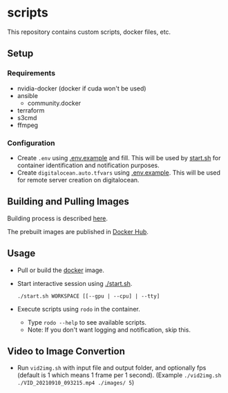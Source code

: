 # scripts

This repository contains custom scripts, docker files, etc. 

## Setup

### Requirements
- nvidia-docker (docker if cuda won't be used)
- ansible
    - community.docker
- terraform
- s3cmd
- ffmpeg

### Configuration
- Create `.env` using [.env.example](./.env.example) and fill. This will be used by  [start.sh](./start.sh) for 
container identification and notification purposes.
- Create `digitalocean.auto.tfvars` using [.env.example](./terraform/digitalocean.auto.example.tfvars). This will be
used for remote server creation on digitalocean.  

## Building and Pulling Images

Building process is described [here](./docker). 

The prebuilt images are published in [Docker Hub](https://hub.docker.com/repository/docker/rodones/colmap).

## Usage

- Pull or build the [docker](./docker) image.

- Start interactive session using [./start.sh](./start.sh).

      ./start.sh WORKSPACE [[--gpu | --cpu] | --tty]

- Execute scripts using `rodo` in the container.
  - Type `rodo --help` to see available scripts.
  - Note: If you don't want logging and notification, skip this.

## Video to Image Convertion

- Run `vid2img.sh` with input file and output folder, and optionally fps (default is 1 which means 1 frame per 1 second). 
(Example `./vid2img.sh ./VID_20210910_093215.mp4 ./images/ 5`)
